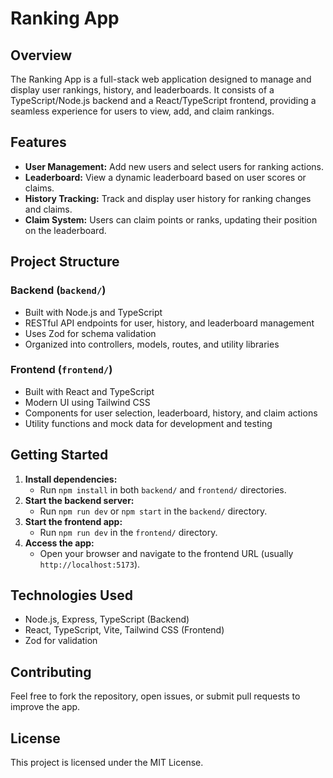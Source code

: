 # Ranking App

## Overview

The Ranking App is a full-stack web application designed to manage and display user rankings, history, and leaderboards. It consists of a TypeScript/Node.js backend and a React/TypeScript frontend, providing a seamless experience for users to view, add, and claim rankings.

## Features

- **User Management:** Add new users and select users for ranking actions.
- **Leaderboard:** View a dynamic leaderboard based on user scores or claims.
- **History Tracking:** Track and display user history for ranking changes and claims.
- **Claim System:** Users can claim points or ranks, updating their position on the leaderboard.

## Project Structure

### Backend (`backend/`)

- Built with Node.js and TypeScript
- RESTful API endpoints for user, history, and leaderboard management
- Uses Zod for schema validation
- Organized into controllers, models, routes, and utility libraries

### Frontend (`frontend/`)

- Built with React and TypeScript
- Modern UI using Tailwind CSS
- Components for user selection, leaderboard, history, and claim actions
- Utility functions and mock data for development and testing

## Getting Started

1. **Install dependencies:**
   - Run `npm install` in both `backend/` and `frontend/` directories.
2. **Start the backend server:**
   - Run `npm run dev` or `npm start` in the `backend/` directory.
3. **Start the frontend app:**
   - Run `npm run dev` in the `frontend/` directory.
4. **Access the app:**
   - Open your browser and navigate to the frontend URL (usually `http://localhost:5173`).

## Technologies Used

- Node.js, Express, TypeScript (Backend)
- React, TypeScript, Vite, Tailwind CSS (Frontend)
- Zod for validation

## Contributing

Feel free to fork the repository, open issues, or submit pull requests to improve the app.

## License

This project is licensed under the MIT License.
